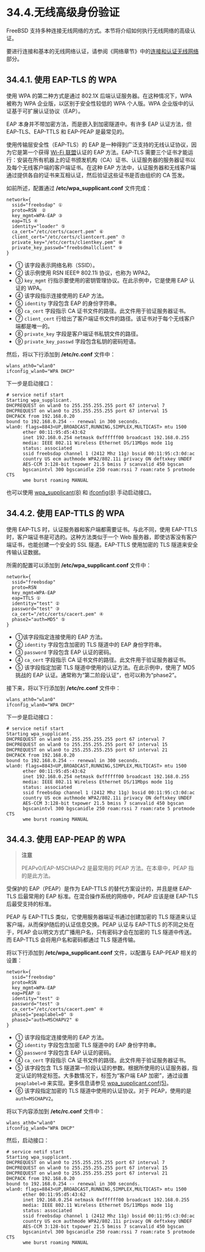 # 34.4.无线高级身份验证

FreeBSD 支持多种连接无线网络的方式。本节将介绍如何执行无线网络的高级认证。

要进行连接和基本的无线网络认证，请参阅《网络章节》中的[连接和认证无线网络](https://docs.freebsd.org/en/books/handbook/network/#wireless-authentication)部分。

## 34.4.1. 使用 EAP-TLS 的 WPA

使用 WPA 的第二种方式是通过 802.1X 后端认证服务器。在这种情况下，WPA 被称为 WPA 企业版，以区别于安全性较低的 WPA 个人版。WPA 企业版中的认证基于可扩展认证协议（EAP）。

EAP 本身并不带加密方法，而是嵌入到加密隧道中。有许多 EAP 认证方法，但 EAP-TLS、EAP-TTLS 和 EAP-PEAP 是最常见的。

使用传输层安全性（EAP-TLS）的 EAP 是一种得到广泛支持的无线认证协议，因为它是第一个获得 [Wi-Fi 联盟](http://www.wi-fi.org/)认证的 EAP 方法。EAP-TLS 需要三个证书才能运行：安装在所有机器上的证书颁发机构（CA）证书、认证服务器的服务器证书以及每个无线客户端的客户端证书。在这种 EAP 方法中，认证服务器和无线客户端通过提供各自的证书来互相认证，然后验证这些证书是否由组织的 CA 签发。

如前所述，配置通过 **/etc/wpa\_supplicant.conf** 文件完成：

```
network={
  ssid="freebsdap" ①
  proto=RSN  ②
  key_mgmt=WPA-EAP ③
  eap=TLS ④
  identity="loader" ⑤
  ca_cert="/etc/certs/cacert.pem" ⑥
  client_cert="/etc/certs/clientcert.pem" ⑦
  private_key="/etc/certs/clientkey.pem" ⑧
  private_key_passwd="freebsdmallclient" ⑨
}
```

- ① 该字段表示网络名称（SSID）。                                 
- ② 该示例使用 RSN IEEE® 802.11i 协议，也称为 WPA2。             
- ③ `key_mgmt` 行指示要使用的密钥管理协议。在此示例中，它是使用 EAP 认证的 WPA。 
- ④ 该字段指示连接使用的 EAP 方法。                               
- ⑤ `identity` 字段包含 EAP 的身份字符串。                      
- ⑥ `ca_cert` 字段指示 CA 证书文件的路径。此文件用于验证服务器证书。          
- ⑦ `client_cert` 行给出了客户端证书文件的路径。该证书对于每个无线客户端都是唯一的。  
- ⑧ `private_key` 字段是客户端证书私钥文件的路径。                   
- ⑨ `private_key_passwd` 字段包含私钥的密码短语。                

然后，将以下行添加到 **/etc/rc.conf** 文件中：

```
wlans_ath0="wlan0"
ifconfig_wlan0="WPA DHCP"
```

下一步是启动接口：

```
# service netif start
Starting wpa_supplicant.
DHCPREQUEST on wlan0 to 255.255.255.255 port 67 interval 7
DHCPREQUEST on wlan0 to 255.255.255.255 port 67 interval 15
DHCPACK from 192.168.0.20
bound to 192.168.0.254 -- renewal in 300 seconds.
wlan0: flags=8843<UP,BROADCAST,RUNNING,SIMPLEX,MULTICAST> mtu 1500
      ether 00:11:95:d5:43:62
      inet 192.168.0.254 netmask 0xffffff00 broadcast 192.168.0.255
      media: IEEE 802.11 Wireless Ethernet DS/11Mbps mode 11g
      status: associated
      ssid freebsdap channel 1 (2412 Mhz 11g) bssid 00:11:95:c3:0d:ac
      country US ecm authmode WPA2/802.11i privacy ON deftxkey UNDEF
      AES-CCM 3:128-bit txpower 21.5 bmiss 7 scanvalid 450 bgscan
      bgscanintvl 300 bgscanidle 250 roam:rssi 7 roam:rate 5 protmode CTS
      wme burst roaming MANUAL
```

也可以使用 [wpa\_supplicant(8)](https://man.freebsd.org/cgi/man.cgi?query=wpa_supplicant&sektion=8&format=html) 和 [ifconfig(8)](https://man.freebsd.org/cgi/man.cgi?query=ifconfig&sektion=8&format=html) 手动启动接口。

## 34.4.2. 使用 EAP-TTLS 的 WPA

使用 EAP-TLS 时，认证服务器和客户端都需要证书。与此不同，使用 EAP-TTLS 时，客户端证书是可选的。这种方法类似于一个 Web 服务器，即使访客没有客户端证书，也能创建一个安全的 SSL 隧道。EAP-TTLS 使用加密的 TLS 隧道来安全传输认证数据。

所需的配置可以添加到 **/etc/wpa\_supplicant.conf** 文件中：

```
network={
  ssid="freebsdap"
  proto=RSN
  key_mgmt=WPA-EAP
  eap=TTLS ①
  identity="test" ②
  password="test" ③
  ca_cert="/etc/certs/cacert.pem" ④
  phase2="auth=MD5" ⑤
}
```

- ①该字段指定连接使用的 EAP 方法。                                                      
- ② `identity` 字段包含加密的 TLS 隧道中的 EAP 身份字符串。                                      
- ③ `password` 字段包含 EAP 认证的密码。                                                 
- ④ `ca_cert` 字段指示 CA 证书文件的路径。此文件用于验证服务器证书。                                     
- ⑤ 该字段指定加密 TLS 隧道中使用的认证方法。在此示例中，使用了 MD5 挑战的 EAP 认证。通常称为“第二阶段认证”，也可以称为“phase2”。 

接下来，将以下行添加到 **/etc/rc.conf** 文件中：

```
wlans_ath0="wlan0"
ifconfig_wlan0="WPA DHCP"
```

下一步是启动接口：

```
# service netif start
Starting wpa_supplicant.
DHCPREQUEST on wlan0 to 255.255.255.255 port 67 interval 7
DHCPREQUEST on wlan0 to 255.255.255.255 port 67 interval 15
DHCPREQUEST on wlan0 to 255.255.255.255 port 67 interval 21
DHCPACK from 192.168.0.20
bound to 192.168.0.254 -- renewal in 300 seconds.
wlan0: flags=8843<UP,BROADCAST,RUNNING,SIMPLEX,MULTICAST> mtu 1500
      ether 00:11:95:d5:43:62
      inet 192.168.0.254 netmask 0xffffff00 broadcast 192.168.0.255
      media: IEEE 802.11 Wireless Ethernet DS/11Mbps mode 11g
      status: associated
      ssid freebsdap channel 1 (2412 Mhz 11g) bssid 00:11:95:c3:0d:ac
      country US ecm authmode WPA2/802.11i privacy ON deftxkey UNDEF
      AES-CCM 3:128-bit txpower 21.5 bmiss 7 scanvalid 450 bgscan
      bgscanintvl 300 bgscanidle 250 roam:rssi 7 roam:rate 5 protmode CTS
      wme burst roaming MANUAL
```

## 34.4.3. 使用 EAP-PEAP 的 WPA

>**注意**
>
> PEAPv0/EAP-MSCHAPv2 是最常用的 PEAP 方法。在本章中，PEAP 指的是此方法。 

受保护的 EAP（PEAP）是作为 EAP-TTLS 的替代方案设计的，并且是继 EAP-TLS 后最常用的 EAP 标准。在混合操作系统的网络中，PEAP 应该是继 EAP-TLS 后最受支持的标准。

PEAP 与 EAP-TTLS 类似，它使用服务器端证书通过创建加密的 TLS 隧道来认证客户端，从而保护随后的认证信息交换。PEAP 认证与 EAP-TTLS 的不同之处在于，PEAP 会以明文方式广播用户名，只有密码才会在加密的 TLS 隧道中传送。而 EAP-TTLS 会将用户名和密码都通过 TLS 隧道传输。

将以下行添加到 **/etc/wpa\_supplicant.conf** 文件，以配置与 EAP-PEAP 相关的设置：

```
network={
  ssid="freebsdap"
  proto=RSN
  key_mgmt=WPA-EAP
  eap=PEAP ①
  identity="test" ②
  password="test" ③
  ca_cert="/etc/certs/cacert.pem" ④
  phase1="peaplabel=0" ⑤
  phase2="auth=MSCHAPV2" ⑥
}
```

- ① 该字段指定连接使用的 EAP 方法。                                                                                                                                                                                           
- ② `identity` 字段包含加密 TLS 隧道中的 EAP 身份字符串。
- ③ `password` 字段包含 EAP 认证的密码。
- ④ `ca_cert` 字段指示 CA 证书文件的路径。此文件用于验证服务器证书。   
- ⑤ 该字段包含 TLS 隧道第一阶段认证的参数。根据所使用的认证服务器，指定认证的特定标签。大多数情况下，标签为“客户端 EAP 加密”，通过设置 `peaplabel=0` 来实现。更多信息请参见 [wpa\_supplicant.conf(5)](https://man.freebsd.org/cgi/man.cgi?query=wpa_supplicant.conf&sektion=5&format=html)。
- ⑥ 该字段指定加密的 TLS 隧道中使用的认证协议。对于 PEAP，使用的是 `auth=MSCHAPV2`。     

将以下内容添加到 **/etc/rc.conf** 文件中：

```
wlans_ath0="wlan0"
ifconfig_wlan0="WPA DHCP"
```

然后，启动接口：

```
# service netif start
Starting wpa_supplicant.
DHCPREQUEST on wlan0 to 255.255.255.255 port 67 interval 7
DHCPREQUEST on wlan0 to 255.255.255.255 port 67 interval 15
DHCPREQUEST on wlan0 to 255.255.255.255 port 67 interval 21
DHCPACK from 192.168.0.20
bound to 192.168.0.254 -- renewal in 300 seconds.
wlan0: flags=8843<UP,BROADCAST,RUNNING,SIMPLEX,MULTICAST> mtu 1500
      ether 00:11:95:d5:43:62
      inet 192.168.0.254 netmask 0xffffff00 broadcast 192.168.0.255
      media: IEEE 802.11 Wireless Ethernet DS/11Mbps mode 11g
      status: associated
      ssid freebsdap channel 1 (2412 Mhz 11g) bssid 00:11:95:c3:0d:ac
      country US ecm authmode WPA2/802.11i privacy ON deftxkey UNDEF
      AES-CCM 3:128-bit txpower 21.5 bmiss 7 scanvalid 450 bgscan
      bgscanintvl 300 bgscanidle 250 roam:rssi 7 roam:rate 5 protmode CTS
      wme burst roaming MANUAL
```
